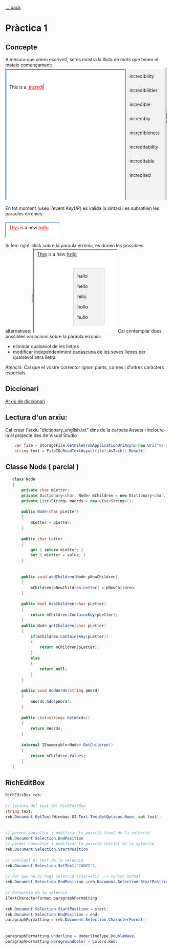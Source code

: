 [ ... back  ](../README.md)

# Pràctica 1

## Concepte
A mesura que anem escrivint, se'ns mostra la llista de mots que tenen el mateix començament:
![alt text](../images/PAC1/predictiveText.png "Predictive text")

En tot moment (useu l'event _KeyUP_) es valida la sintaxi i es subratllen les paraules errònies:

![alt text](../images/PAC1/spell_check.png "Spell Checking")

Si fem right-click sobre la paraula errònia, es donen les possibles alternatives:
![alt text](../images/PAC1/spell_check_2.png "Spell Checking -  Correcció ")
Cal contemplar dues possibles variacions sobre la paraula errònia:
* eliminar qualsevol de les lletres
* modificar independentment cadascuna de les seves lletres per qualsevol altra lletra.

*Atenció:* Cal que el vostre corrector ignori punts, comes i d'altres caràcters especials.


## Diccionari

[Arxiu de diccionari](dictionary_english.txt)

## Lectura d'un arxiu:

Cal crear l'arxiu "dictionary_english.txt" dins de la carpeta Assets
i incloure-la al projecte des de Visual Studio

```c#
	var file = StorageFile.GetFileFromApplicationUriAsync(new Uri("ms-appx:///Assets/dictionary_english.txt")).AsTask().Result;
	string text = FileIO.ReadTextAsync(file).AsTask().Result;
 ```
 
 ## Classe Node ( parcial )
 
 ```c#
    class Node
    {
        private char mLetter;
        private Dictionary<char, Node> mChildren = new Dictionary<char, Node>();
        private List<String> mWords = new List<String>();

		public Node(char pLetter)
        {
            mLetter = pLetter;
        }
 
        public char Letter
        {
            get { return mLetter; }
            set { mLetter = value; }
        }


        public void addChildren(Node pNewChildren)
        {
            mChildren[pNewChildren.Letter] = pNewChildren;
        }

        public bool hasChildren(char pLetter)
        {
            return mChildren.ContainsKey(pLetter);
        }
        public Node getChildren(char pLetter)
        {
            if(mChildren.ContainsKey(pLetter))
            {
                return mChildren[pLetter];
            }
            else
            {
                return null;
            }
        }

        public void AddWords(string pWord)
        {
            mWords.Add(pWord);
        }

        public List<string> GetWords()
        {
            return mWords;
        }

        internal IEnumerable<Node> GetChildren()
        {
            return mChildren.Values;
        }
    }
 ```
 
## RichEditBox
 
 ```c#
 RichEditBox reb;
 
 // lectura del text del RichEditBox
 string text;
 reb.Document.GetText(Windows.UI.Text.TextGetOptions.None, out text);
 

 // permet consultar i modificar la posició final de la selecció 
 reb.Document.Selection.EndPosition 
 // permet consultar i modificar la posició inicial de la selecció 
 reb.Document.Selection.StartPosition
 
 // canviant el text de la selecció
 reb.Document.Selection.SetText("CANVI");
 
 // Fer que no hi hagi selecció (inic==fi) --> cursor normal
 reb.Document.Selection.EndPosition =reb.Document.Selection.StartPosition; 
 
 // Formateig de la selecció
ITextCharacterFormat paragraphFormatting;
 
reb.Document.Selection.StartPosition = start;
reb.Document.Selection.EndPosition = end;
paragraphFormatting = reb.Document.Selection.CharacterFormat;


paragraphFormatting.Underline = UnderlineType.DoubleWave;
paragraphFormatting.ForegroundColor = Colors.Red;
					
```

